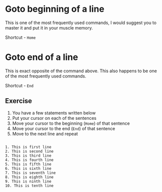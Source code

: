 Goto beginning of a line
==========================

This is one of the most frequently used commands, I would suggest you to master
it and put it in your muscle memory.

Shortcut - `Home`


Goto end of a line
===================

This is exact opposite of the command above. This also happens to be one of the
most frequently used commands.

Shortcut - `End`


Exercise
---------

1. You have a few statements written below
2. Put your cursor on each of the sentences
3. Move your cursor to the beginning (`Home`) of that sentence
4. Move your cursor to the end (`End`) of that sentence
5. Move to the next line and repeat

```

1. This is first line
2. This is second line
3. This is third line
4. This is fourth line
5. This is fifth line
6. This is sixth line
7. This is seventh line
8. This is eighth line
9. This is ninth line
10. This is tenth line

```
